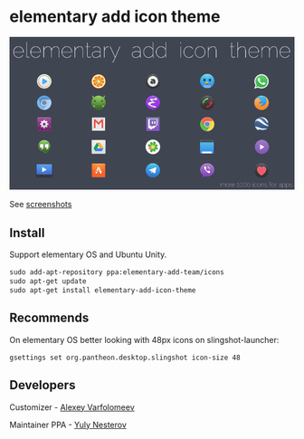 # elementary add icon theme

![Screenshot icons](preview-icons.png)

See [screenshots](https://github.com/varlesh/elementary-add/tree/master/screens)

## Install
Support elementary OS and Ubuntu Unity.

```
sudo add-apt-repository ppa:elementary-add-team/icons
sudo apt-get update
sudo apt-get install elementary-add-icon-theme
```
## Recommends
On elementary OS better looking with 48px icons on slingshot-launcher:
```
gsettings set org.pantheon.desktop.slingshot icon-size 48﻿
```
## Developers
Customizer - [Alexey Varfolomeev](https://github.com/varlesh)

Maintainer PPA - [Yuly Nesterov](https://github.com/inpr1se)
